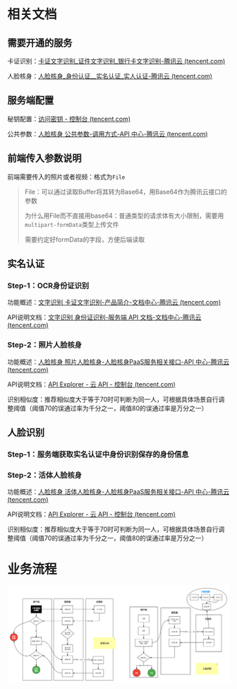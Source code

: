 # 相关文档

## 需要开通的服务

卡证识别：[卡证文字识别_证件文字识别_银行卡文字识别-腾讯云 (tencent.com)](https://cloud.tencent.com/product/cardocr)

人脸核身：[人脸核身_身份认证__实名认证_实人认证-腾讯云 (tencent.com)](https://cloud.tencent.com/product/faceid)



## 服务端配置

秘钥配置：[访问密钥 - 控制台 (tencent.com)](https://console.cloud.tencent.com/cam/capi)

公共参数：[人脸核身 公共参数-调用方式-API 中心-腾讯云 (tencent.com)](https://cloud.tencent.com/document/api/1007/31323)



## 前端传入参数说明

前端需要传入的照片或者视频：格式为`File`

>File：可以通过读取Buffer将其转为Base64，用Base64作为腾讯云接口的参数
>
>为什么用File而不直接用base64：普通类型的请求体有大小限制，需要用`multipart-formData`类型上传文件
>
>需要约定好formData的字段，方便后端读取



## 实名认证

### Step-1：OCR身份证识别

功能概述：[文字识别 卡证文字识别-产品简介-文档中心-腾讯云 (tencent.com)](https://cloud.tencent.com/document/product/866/37491)

API说明文档：[文字识别 身份证识别-服务端 API 文档-文档中心-腾讯云 (tencent.com)](https://cloud.tencent.com/document/product/866/33524)

### Step-2：照片人脸核身

功能概述：[人脸核身 照片人脸核身-人脸核身PaaS服务相关接口-API 中心-腾讯云 (tencent.com)](https://cloud.tencent.com/document/api/1007/31820)

API说明文档：[API Explorer - 云 API - 控制台 (tencent.com)](https://console.cloud.tencent.com/api/explorer?Product=faceid&Version=2018-03-01&Action=ImageRecognition&SignVersion=)

识别相似度：推荐相似度大于等于70时可判断为同一人，可根据具体场景自行调整阈值（阈值70的误通过率为千分之一，阈值80的误通过率是万分之一）



## 人脸识别

### Step-1：服务端获取实名认证中身份识别保存的身份信息

### Step-2：活体人脸核身

功能概述：[人脸核身 活体人脸核身-人脸核身PaaS服务相关接口-API 中心-腾讯云 (tencent.com)](https://cloud.tencent.com/document/api/1007/31818)

API说明文档：[API Explorer - 云 API - 控制台 (tencent.com)](https://console.cloud.tencent.com/api/explorer?Product=faceid&Version=2018-03-01&Action=LivenessRecognition&SignVersion=)

识别相似度：推荐相似度大于等于70时可判断为同一人，可根据具体场景自行调整阈值（阈值70的误通过率为千分之一，阈值80的误通过率是万分之一）





# 业务流程

<img src="流程图.png"  />


